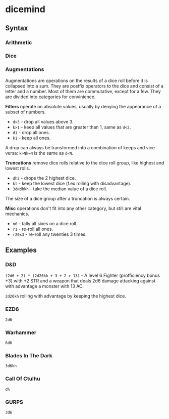 # dicemind

## Syntax

### Arithmetic

### Dice

### Augmentations

Augmentations are operations on the results of a dice roll before it is collapsed into a sum. They are postfix operators to the dice and consist of a letter and a number. Most of them are commutative, except for a few. They are divided into categories for convinience. 

**Filters** operate on absolute values, usually by denying the appearance of a subset of numbers.

* `d>3` - drop all values above 3.
* `k>1` - keep all values that are greater than 1, same as `d<2`.
* `d1` - drop all ones.
* `k1` - keep all ones.

A drop can always be transformed into a combination of keeps and vice versa: `k>Nk=N` is the same as `d<N`. 

**Truncations** remove dice rolls relative to the dice roll group, like highest and lowest rolls.

* `dh2` - drops the 2 highest dice.
* `kl` - keep the lowest dice (f.ex rolling with disadvantage).
* `3dNdhkh` - take the median value of a dice roll. 

The size of a dice group after a truncation is always certain.

**Misc** operations don't fit into any other category, but still are vital mechanics.

* `n6` - tally all sixes on a dice roll.
* `r1` - re-roll all ones.
* `r20x3` - re-roll any twenties 3 times.

## Examples

### D&D

`(2d6 + 2) * (2d20kh + 3 + 2 > 13)` - A level 6 Fighter (profficiency bonus +3) with +2 STR and a weapon that deals 2d6 damage attacking against with advantage a monster with 13 AC.

`2d20kh` rolling with advantage by keeping the highest dice.

### EZD6

`2d6`

### Warhammer

`6d6`

### Blades In The Dark

`3d6kh`

### Call Of Ctulhu

`d%`

### GURPS

`3d6`
 